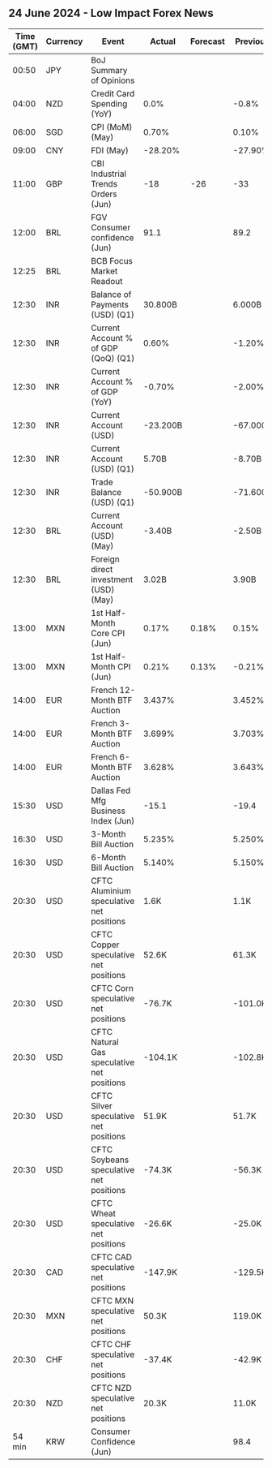 ## 24 June 2024 - Low Impact Forex News

| Time (GMT) | Currency | Event | Actual | Forecast | Previous |
|------|----------|-------|--------|----------|----------|
| 00:50 | JPY | BoJ Summary of Opinions |  |  |  |
| 04:00 | NZD | Credit Card Spending (YoY) | 0.0% |  | -0.8% |
| 06:00 | SGD | CPI (MoM) (May) | 0.70% |  | 0.10% |
| 09:00 | CNY | FDI (May) | -28.20% |  | -27.90% |
| 11:00 | GBP | CBI Industrial Trends Orders (Jun) | -18 | -26 | -33 |
| 12:00 | BRL | FGV Consumer confidence (Jun) | 91.1 |  | 89.2 |
| 12:25 | BRL | BCB Focus Market Readout |  |  |  |
| 12:30 | INR | Balance of Payments (USD) (Q1) | 30.800B |  | 6.000B |
| 12:30 | INR | Current Account % of GDP (QoQ) (Q1) | 0.60% |  | -1.20% |
| 12:30 | INR | Current Account % of GDP (YoY) | -0.70% |  | -2.00% |
| 12:30 | INR | Current Account (USD) | -23.200B |  | -67.000B |
| 12:30 | INR | Current Account (USD) (Q1) | 5.70B |  | -8.70B |
| 12:30 | INR | Trade Balance (USD) (Q1) | -50.900B |  | -71.600B |
| 12:30 | BRL | Current Account (USD) (May) | -3.40B |  | -2.50B |
| 12:30 | BRL | Foreign direct investment (USD) (May) | 3.02B |  | 3.90B |
| 13:00 | MXN | 1st Half-Month Core CPI (Jun) | 0.17% | 0.18% | 0.15% |
| 13:00 | MXN | 1st Half-Month CPI (Jun) | 0.21% | 0.13% | -0.21% |
| 14:00 | EUR | French 12-Month BTF Auction | 3.437% |  | 3.452% |
| 14:00 | EUR | French 3-Month BTF Auction | 3.699% |  | 3.703% |
| 14:00 | EUR | French 6-Month BTF Auction | 3.628% |  | 3.643% |
| 15:30 | USD | Dallas Fed Mfg Business Index (Jun) | -15.1 |  | -19.4 |
| 16:30 | USD | 3-Month Bill Auction | 5.235% |  | 5.250% |
| 16:30 | USD | 6-Month Bill Auction | 5.140% |  | 5.150% |
| 20:30 | USD | CFTC Aluminium speculative net positions | 1.6K |  | 1.1K |
| 20:30 | USD | CFTC Copper speculative net positions | 52.6K |  | 61.3K |
| 20:30 | USD | CFTC Corn speculative net positions | -76.7K |  | -101.0K |
| 20:30 | USD | CFTC Natural Gas speculative net positions | -104.1K |  | -102.8K |
| 20:30 | USD | CFTC Silver speculative net positions | 51.9K |  | 51.7K |
| 20:30 | USD | CFTC Soybeans speculative net positions | -74.3K |  | -56.3K |
| 20:30 | USD | CFTC Wheat speculative net positions | -26.6K |  | -25.0K |
| 20:30 | CAD | CFTC CAD speculative net positions | -147.9K |  | -129.5K |
| 20:30 | MXN | CFTC MXN speculative net positions | 50.3K |  | 119.0K |
| 20:30 | CHF | CFTC CHF speculative net positions | -37.4K |  | -42.9K |
| 20:30 | NZD | CFTC NZD speculative net positions | 20.3K |  | 11.0K |
| 54 min | KRW | Consumer Confidence (Jun) |  |  | 98.4 |
